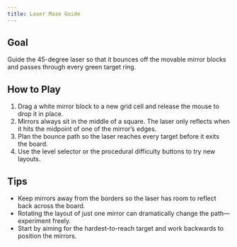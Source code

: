 ```yaml
---
title: Laser Maze Guide
---
```


## Goal

Guide the 45-degree laser so that it bounces off the movable mirror blocks and passes through every green target ring.

## How to Play

1. Drag a white mirror block to a new grid cell and release the mouse to drop it in place.
2. Mirrors always sit in the middle of a square. The laser only reflects when it hits the midpoint of one of the mirror’s edges.
3. Plan the bounce path so the laser reaches every target before it exits the board.
4. Use the level selector or the procedural difficulty buttons to try new layouts.

## Tips

- Keep mirrors away from the borders so the laser has room to reflect back across the board.
- Rotating the layout of just one mirror can dramatically change the path—experiment freely.
- Start by aiming for the hardest-to-reach target and work backwards to position the mirrors.
